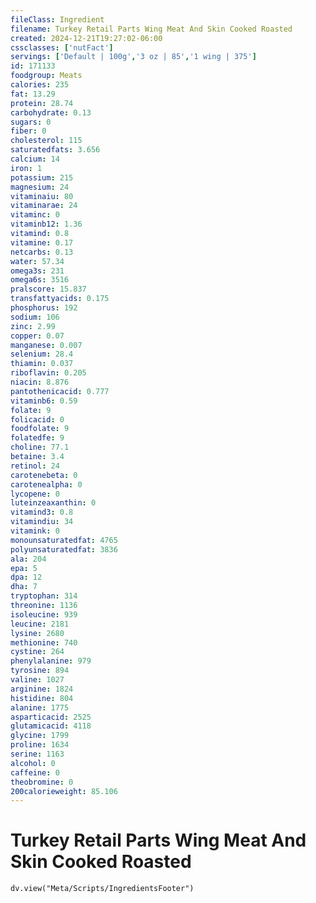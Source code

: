 ```yaml
---
fileClass: Ingredient
filename: Turkey Retail Parts Wing Meat And Skin Cooked Roasted
created: 2024-12-21T19:27:02-06:00
cssclasses: ['nutFact']
servings: ['Default | 100g','3 oz | 85','1 wing | 375']
id: 171133
foodgroup: Meats
calories: 235
fat: 13.29
protein: 28.74
carbohydrate: 0.13
sugars: 0
fiber: 0
cholesterol: 115
saturatedfats: 3.656
calcium: 14
iron: 1
potassium: 215
magnesium: 24
vitaminaiu: 80
vitaminarae: 24
vitaminc: 0
vitaminb12: 1.36
vitamind: 0.8
vitamine: 0.17
netcarbs: 0.13
water: 57.34
omega3s: 231
omega6s: 3516
pralscore: 15.837
transfattyacids: 0.175
phosphorus: 192
sodium: 106
zinc: 2.99
copper: 0.07
manganese: 0.007
selenium: 28.4
thiamin: 0.037
riboflavin: 0.205
niacin: 8.876
pantothenicacid: 0.777
vitaminb6: 0.59
folate: 9
folicacid: 0
foodfolate: 9
folatedfe: 9
choline: 77.1
betaine: 3.4
retinol: 24
carotenebeta: 0
carotenealpha: 0
lycopene: 0
luteinzeaxanthin: 0
vitamind3: 0.8
vitamindiu: 34
vitamink: 0
monounsaturatedfat: 4765
polyunsaturatedfat: 3836
ala: 204
epa: 5
dpa: 12
dha: 7
tryptophan: 314
threonine: 1136
isoleucine: 939
leucine: 2181
lysine: 2680
methionine: 740
cystine: 264
phenylalanine: 979
tyrosine: 894
valine: 1027
arginine: 1824
histidine: 804
alanine: 1775
asparticacid: 2525
glutamicacid: 4118
glycine: 1799
proline: 1634
serine: 1163
alcohol: 0
caffeine: 0
theobromine: 0
200calorieweight: 85.106
---
```


# Turkey Retail Parts Wing Meat And Skin Cooked Roasted

```dataviewjs
dv.view("Meta/Scripts/IngredientsFooter")
```